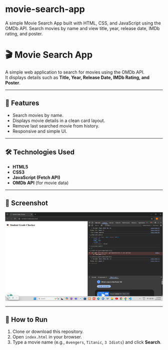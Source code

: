 # movie-search-app
A simple Movie Search App built with HTML, CSS, and JavaScript using the OMDb API.  Search movies by name and view title, year, release date, IMDb rating, and poster.

# 🎬 Movie Search App

A simple web application to search for movies using the OMDb API.  
It displays details such as **Title, Year, Release Date, IMDb Rating, and Poster**.

---

## 🚀 Features
- Search movies by name.  
- Displays movie details in a clean card layout.  
- Remove last searched movie from history.  
- Responsive and simple UI.  

---

## 🛠️ Technologies Used
- **HTML5**  
- **CSS3**  
- **JavaScript (Fetch API)**  
- **OMDb API** (for movie data)

---

## 📸 Screenshot
![App Screenshot](./screenshot.png)

---

## 📂 How to Run
1. Clone or download this repository.  
2. Open `index.html` in your browser.  
3. Type a movie name (e.g., `Avengers`, `Titanic`, `3 Idiots`) and click **Search**.  


 


